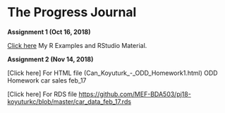 # The Progress Journal

**Assignment 1 (Oct 16, 2018)**
 
[Click here](Can_Koyuturk_-_Assignment_1_Rmarkdown.html) My R Examples and RStudio Material.

**Assignment 2 (Nov 14, 2018)**
 
[Click here] For HTML file (Can_Koyuturk_-_ODD_Homework1.html) ODD Homework car sales feb_17

[Click here] For RDS file https://github.com/MEF-BDA503/pj18-koyuturkc/blob/master/car_data_feb_17.rds
